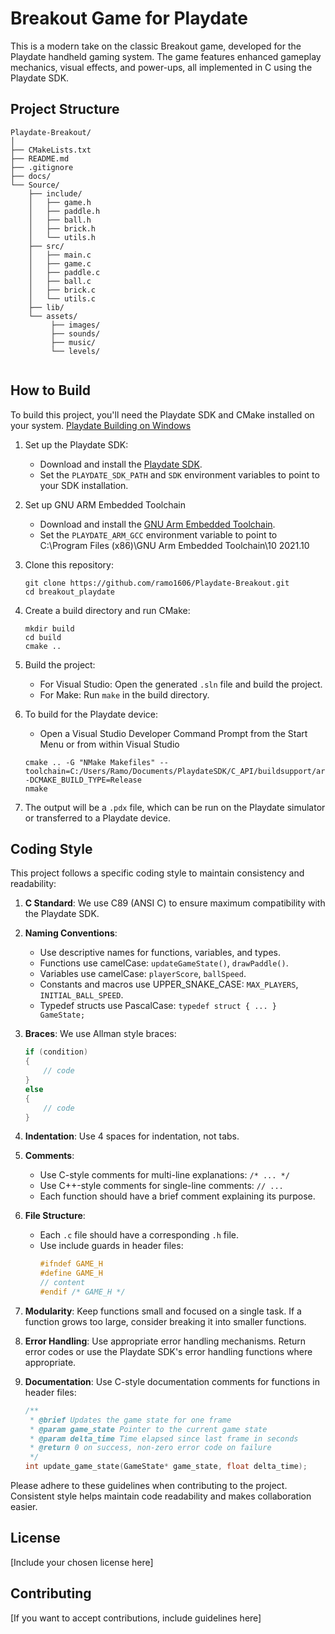 # Breakout Game for Playdate

This is a modern take on the classic Breakout game, developed for the Playdate handheld gaming system. The game features enhanced gameplay mechanics, visual effects, and power-ups, all implemented in C using the Playdate SDK.

## Project Structure

```
Playdate-Breakout/
│
├── CMakeLists.txt
├── README.md
├── .gitignore
├── docs/
└── Source/
    ├── include/
    │   ├── game.h
    │   ├── paddle.h
    │   ├── ball.h
    │   ├── brick.h
    │   └── utils.h
    ├── src/
    │   ├── main.c
    │   ├── game.c
    │   ├── paddle.c
    │   ├── ball.c
    │   ├── brick.c
    │   └── utils.c
    ├── lib/
    └── assets/
         ├── images/
         ├── sounds/
         ├── music/
         └── levels/
    
```

## How to Build

To build this project, you'll need the Playdate SDK and CMake installed on your system. [Playdate Building on Windows](https://sdk.play.date/2.5.0/Inside%20Playdate%20with%20C.html#_building_on_windows)

1. Set up the Playdate SDK:
   - Download and install the [Playdate SDK](https://play.date/dev/).
   - Set the `PLAYDATE_SDK_PATH` and `SDK` environment variables to point to your SDK installation.

2. Set up GNU ARM Embedded Toolchain
   - Download and install the [GNU Arm Embedded Toolchain](https://developer.arm.com/downloads/-/gnu-rm/10-3-2021-10).
   - Set the `PLAYDATE_ARM_GCC` environment variable to point to C:\Program Files (x86)\GNU Arm Embedded Toolchain\10 2021.10

3. Clone this repository:
   ```
   git clone https://github.com/ramo1606/Playdate-Breakout.git
   cd breakout_playdate
   ```

4. Create a build directory and run CMake:
   ```
   mkdir build
   cd build
   cmake ..
   ```

5. Build the project:
   - For Visual Studio: Open the generated `.sln` file and build the project.
   - For Make: Run `make` in the build directory.

6. To build for the Playdate device:
   - Open a Visual Studio Developer Command Prompt from the Start Menu or from within Visual Studio
   ```
   cmake .. -G "NMake Makefiles" --toolchain=C:/Users/Ramo/Documents/PlaydateSDK/C_API/buildsupport/arm.cmake -DCMAKE_BUILD_TYPE=Release
   nmake
   ```

7. The output will be a `.pdx` file, which can be run on the Playdate simulator or transferred to a Playdate device.

## Coding Style

This project follows a specific coding style to maintain consistency and readability:

1. **C Standard**: We use C89 (ANSI C) to ensure maximum compatibility with the Playdate SDK.

2. **Naming Conventions**:
   - Use descriptive names for functions, variables, and types.
   - Functions use camelCase: `updateGameState()`, `drawPaddle()`.
   - Variables use camelCase: `playerScore`, `ballSpeed`.
   - Constants and macros use UPPER_SNAKE_CASE: `MAX_PLAYERS`, `INITIAL_BALL_SPEED`.
   - Typedef structs use PascalCase: `typedef struct { ... } GameState;`

3. **Braces**: We use Allman style braces:
   ```c
   if (condition)
   {
       // code
   }
   else
   {
       // code
   }
   ```

4. **Indentation**: Use 4 spaces for indentation, not tabs.

5. **Comments**: 
   - Use C-style comments for multi-line explanations: `/* ... */`
   - Use C++-style comments for single-line comments: `// ...`
   - Each function should have a brief comment explaining its purpose.

6. **File Structure**:
   - Each `.c` file should have a corresponding `.h` file.
   - Use include guards in header files:
     ```c
     #ifndef GAME_H
     #define GAME_H
     // content
     #endif /* GAME_H */
     ```

7. **Modularity**: Keep functions small and focused on a single task. If a function grows too large, consider breaking it into smaller functions.

8. **Error Handling**: Use appropriate error handling mechanisms. Return error codes or use the Playdate SDK's error handling functions where appropriate.

9. **Documentation**: Use C-style documentation comments for functions in header files:
   ```c
   /**
    * @brief Updates the game state for one frame
    * @param game_state Pointer to the current game state
    * @param delta_time Time elapsed since last frame in seconds
    * @return 0 on success, non-zero error code on failure
    */
   int update_game_state(GameState* game_state, float delta_time);
   ```

Please adhere to these guidelines when contributing to the project. Consistent style helps maintain code readability and makes collaboration easier.

## License

[Include your chosen license here]

## Contributing

[If you want to accept contributions, include guidelines here]
